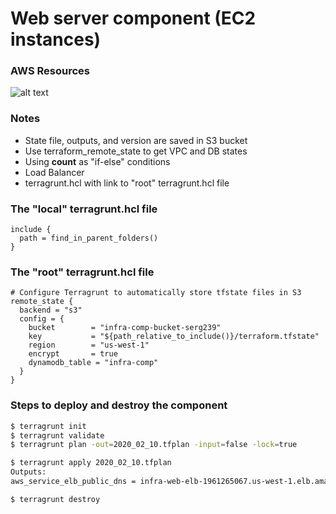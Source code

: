 # Web server component (EC2 instances) #

### AWS Resources ###
![alt text](https://github.com/serg239/terraform/blob/master/aws/infra-comp/images/web.jpg "PostgreSQL DB")

### Notes ###
* State file, outputs, and version are saved in S3 bucket
* Use terraform_remote_state to get VPC and DB states
* Using <b>count</b> as "if-else" conditions
* Load Balancer
* terragrunt.hcl with link to "root" terragrunt.hcl file 

### The "local" terragrunt.hcl file ###
```hcl
include {
  path = find_in_parent_folders()
}
```

### The "root" terragrunt.hcl file ###
```hcl
# Configure Terragrunt to automatically store tfstate files in S3
remote_state {
  backend = "s3"
  config = {
    bucket        = "infra-comp-bucket-serg239"
    key           = "${path_relative_to_include()}/terraform.tfstate"
    region        = "us-west-1"
    encrypt       = true
    dynamodb_table = "infra-comp"
  }
}
```

### Steps to deploy and destroy the component ###
```bash
$ terragrunt init
$ terragrunt validate
$ terragrunt plan -out=2020_02_10.tfplan -input=false -lock=true

$ terragrunt apply 2020_02_10.tfplan
Outputs:
aws_service_elb_public_dns = infra-web-elb-1961265067.us-west-1.elb.amazonaws.com

$ terragrunt destroy
```
